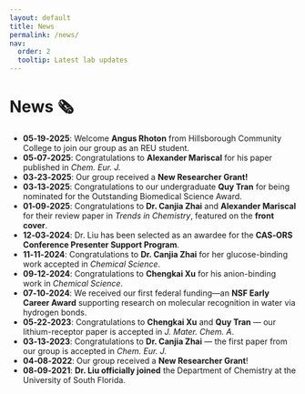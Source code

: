 ```yaml
---
layout: default
title: News
permalink: /news/
nav:
  order: 2
  tooltip: Latest lab updates
---
```

# News 🗞️
- **05‑19‑2025**: Welcome **Angus Rhoton** from Hillsborough Community College to join our group as an REU student.
- **05‑07‑2025**: Congratulations to **Alexander Mariscal** for his paper published in *Chem. Eur. J.*
- **03‑23‑2025**: Our group received a **New Researcher Grant!**
- **03‑13‑2025**: Congratulations to our undergraduate **Quy Tran** for being nominated for the Outstanding Biomedical Science Award.
- **01‑09‑2025**: Congratulations to **Dr. Canjia Zhai** and **Alexander Mariscal** for their review paper in *Trends in Chemistry*, featured on the **front cover**.
- **12‑03‑2024**: Dr. Liu has been selected as an awardee for the **CAS‑ORS Conference Presenter Support Program**.
- **11‑11‑2024**: Congratulations to **Dr. Canjia Zhai** for her glucose-binding work accepted in *Chemical Science*.
- **09‑12‑2024**: Congratulations to **Chengkai Xu** for his anion-binding work in *Chemical Science*.
- **07‑10‑2024**: We received our first federal funding—an **NSF Early Career Award** supporting research on molecular recognition in water via hydrogen bonds.
- **05‑22‑2023**: Congratulations to **Chengkai Xu** and **Quy Tran** — our lithium-receptor paper is accepted in *J. Mater. Chem. A*.
- **03‑13‑2023**: Congratulations to **Dr. Canjia Zhai** — the first paper from our group is accepted in *Chem. Eur. J.*
- **04‑08‑2022**: Our group received a **New Researcher Grant**!
- **08‑09‑2021**: **Dr. Liu officially joined** the Department of Chemistry at the University of South Florida.
